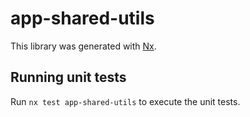 # app-shared-utils

This library was generated with [Nx](https://nx.dev).

## Running unit tests

Run `nx test app-shared-utils` to execute the unit tests.
